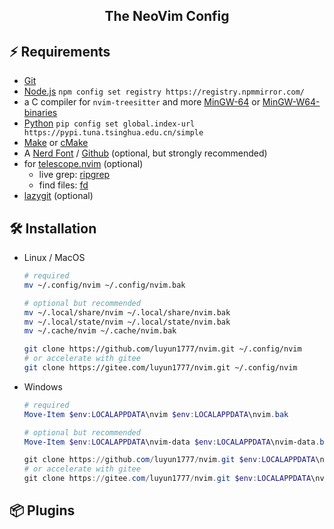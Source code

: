 ## <center>The NeoVim Config</center>

## ⚡️ Requirements

- [Git](https://git-scm.com/)
- [Node.js](https://nodejs.org) `npm config set registry https://registry.npmmirror.com/`
- a C compiler for `nvim-treesitter` and more [MinGW-64](https://www.mingw-w64.org/) or [MinGW-W64-binaries](https://github.com/niXman/mingw-builds-binaries)
- [Python](https://www.python.org) `pip config set global.index-url https://pypi.tuna.tsinghua.edu.cn/simple`
- [Make](https://www.gnu.org/software/make/) or [cMake](https://cmake.org/download/)
- A [Nerd Font](https://www.nerdfonts.com/) / [Github](https://github.com/ryanoasis/nerd-fonts) (optional, but strongly recommended)
- for [telescope.nvim](https://github.com/nvim-telescope/telescope.nvim) (optional)
  - live grep: [ripgrep](https://github.com/BurntSushi/ripgrep)
  - find files: [fd](https://github.com/sharkdp/fd)
- [lazygit](https://github.com/jesseduffield/lazygit) (optional)

## 🛠️ Installation

- Linux / MacOS

  ```bash
  # required
  mv ~/.config/nvim ~/.config/nvim.bak

  # optional but recommended
  mv ~/.local/share/nvim ~/.local/share/nvim.bak
  mv ~/.local/state/nvim ~/.local/state/nvim.bak
  mv ~/.cache/nvim ~/.cache/nvim.bak

  git clone https://github.com/luyun1777/nvim.git ~/.config/nvim
  # or accelerate with gitee
  git clone https://gitee.com/luyun1777/nvim.git ~/.config/nvim
  ```

- Windows

  ```powershell
  # required
  Move-Item $env:LOCALAPPDATA\nvim $env:LOCALAPPDATA\nvim.bak

  # optional but recommended
  Move-Item $env:LOCALAPPDATA\nvim-data $env:LOCALAPPDATA\nvim-data.bak

  git clone https://github.com/luyun1777/nvim.git $env:LOCALAPPDATA\nvim
  # or accelerate with gitee
  git clone https://gitee.com/luyun1777/nvim.git $env:LOCALAPPDATA\nvim
  ```

## 📦 Plugins
